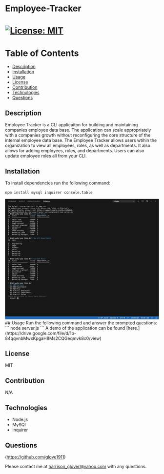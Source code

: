 # Employee-Tracker

# [![License: MIT](https://img.shields.io/badge/License-MIT-yellow.svg)](https://opensource.org/licenses/MIT)

# Table of Contents
- [Description](#description)
- [Installation](#installation)
- [Usage](#usage)
- [License](#license)
- [Contribution](#contribution)
- [Technologies](#technologies)
- [Questions](#questions)



 ## Description
Employee Tracker is a CLI applicaiton for building and maintaining companies employee data base. The application  can scale appropriately with a companies growth without reconfiguring the core structure of the internal employee data base.  The Employee Tracker allows users wtihin the organization to view all employees, roles, as well as departments. It also allows for adding employees, roles, and departments.  Users can also update employee roles all from your CLI.


## Installation
To install dependencies run the following command: 
```
npm install mysql inquirer console.table
```

<img src = "https://github.com/Glove1911/Employee-Tracker/blob/main/F556AB87-DAA6-4299-A99E-041C2A6DAD55_1_105_c.jpeg">
## Usage
Run the following command and answer the prompted questions:
```
node server.js
```
A demo of the application can be found [here.](https://drive.google.com/file/d/1b-84qqvnbMwxKpgaH8Ms2CQGeqmvk8c0/view)

## License
MIT


## Contribution
N/A


## Technologies
* Node.js
* MySQl
* Inquirer



## Questions
(https://github.com/glove1911) 


Please contact me at [harrison_glover@yahoo.com](mailto:harrison_glover@yahoo.com) with any questions.
